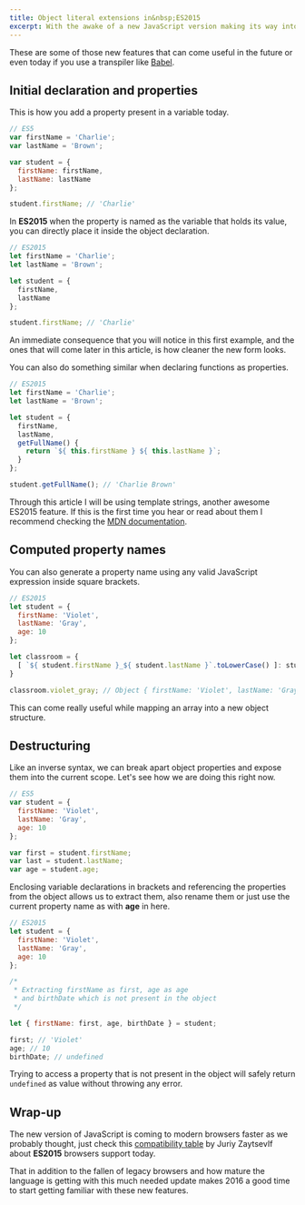 ```yaml
---
title: Object literal extensions in&nbsp;ES2015
excerpt: With the awake of a new JavaScript version making its way into modern browsers, one of the features you will find yourself using more often is the new syntax to manipulate object properties.
---
```


These are some of those new features that can come useful in the future or even today if you use a transpiler like [Babel][3].

## Initial declaration and properties

This is how you add a property present in a variable today.

```js
// ES5
var firstName = 'Charlie';
var lastName = 'Brown';

var student = {
  firstName: firstName,
  lastName: lastName
};

student.firstName; // 'Charlie'
```

In **ES2015** when the property is named as the variable that holds its value, you can directly place it inside the object declaration.

```js
// ES2015
let firstName = 'Charlie';
let lastName = 'Brown';

let student = {
  firstName,
  lastName
};

student.firstName; // 'Charlie'
```

An immediate consequence that you will notice in this first example, and the ones that will come later in this article, is how cleaner the new form looks.

You can also do something similar when declaring functions as properties.

```js
// ES2015
let firstName = 'Charlie';
let lastName = 'Brown';

let student = {
  firstName,
  lastName,
  getFullName() {
    return `${ this.firstName } ${ this.lastName }`;
  }
};

student.getFullName(); // 'Charlie Brown'
```

Through this article I will be using template strings, another awesome ES2015 feature. If this is the first time you hear or read about them I recommend checking the [MDN documentation][1].

## Computed property names

You can also generate a property name using any valid JavaScript expression inside square brackets.

```js
// ES2015
let student = {
  firstName: 'Violet',
  lastName: 'Gray',
  age: 10
};

let classroom = {
  [ `${ student.firstName }_${ student.lastName }`.toLowerCase() ]: student
}

classroom.violet_gray; // Object { firstName: 'Violet', lastName: 'Gray', age: 10 }
```

This can come really useful while mapping an array into a new object structure.

## Destructuring

Like an inverse syntax, we can break apart object properties and expose them into the current scope. Let's see how we are doing this right now.

```js
// ES5
var student = {
  firstName: 'Violet',
  lastName: 'Gray',
  age: 10
};

var first = student.firstName;
var last = student.lastName;
var age = student.age;
```

Enclosing variable declarations in brackets and referencing the properties from the object allows us to extract them, also rename them or just use the current property name as with **age** in here.

```js
// ES2015
let student = {
  firstName: 'Violet',
  lastName: 'Gray',
  age: 10
};

/*
 * Extracting firstName as first, age as age
 * and birthDate which is not present in the object
 */

let { firstName: first, age, birthDate } = student;

first; // 'Violet'
age; // 10
birthDate; // undefined
```

Trying to access a property that is not present in the object will safely return `undefined` as value without throwing any error.

## Wrap-up

The new version of JavaScript is coming to modern browsers faster as we probably thought, just check this [compatibility table][2] by Juriy ZaytsevIf about **ES2015** browsers support today.

That in addition to the fallen of legacy browsers and how mature the language is getting with this much needed update makes 2016 a good time to start getting familiar with these new features.

[1]: https://developer.mozilla.org/en-US/docs/Web/JavaScript/Reference/Template_literals
[2]: https://kangax.github.io/compat-table/es6/
[3]: https://babeljs.io/
